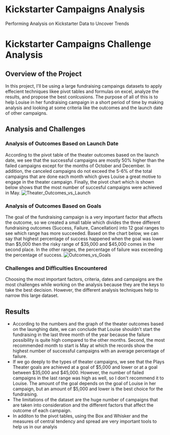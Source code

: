 # Kickstarter Campaigns Analysis
Performing Analysis on Kickstarter Data to Uncover Trends

# Kickstarter Campaigns Challenge Analysis 
## Overview of the Project
In this project, I'll be using a large fundraising campaings datasets to apply effecient techniques likee pivot tables and formulas on excel, analyze the results, and propose the best conlcusions. The purpose of all of this is to help Louise in her fundraising campaign in a short period of time by making analysis and looking at some criteria like the outcomes and the launch date of other campaigns. 
## Analysis and Challenges
### Analysis of Outcomes Based on Launch Date
According to the pivot table of the theater outcomes based on the launch date, we see that the successful campaigns are mostly 50% higher than the failed campaigns except for the months of October and December. In addition, the canceled campaigns do not exceed the 5-6% of the total campaigns that are done each month which gives Louise a great motive to engage in the theater campaign. Finally, the pivot chart which is shown below shows that the most number of succesful campaigns were achieved in May. 
![Theater_Outcomes_vs_Launch](https://user-images.githubusercontent.com/80184581/115190508-1f075b80-a0b6-11eb-99ce-3308acef3e9e.png)
### Analysis of Outcomes Based on Goals
The goal of the fundraising campaign is a very important factor that affects the outcome, so we created a small table which divides the three different fundraising outcomes (Success, Failure, Cancellation) into 12 goal ranges to see which range has more succeeded. Based on the chart below, we can say that highest percentage of success happened when the goal was lower than $5,000 then the risky range of $35,000 and $45,000 comes in the second place. In the other ranges, the percentage of failure was exceeding the percentage of success. 
![Outcomes_vs_Goals](https://user-images.githubusercontent.com/80184581/115190494-19aa1100-a0b6-11eb-99c4-acda8000c9b0.png)
### Challenges and Difficulties Encountered
Choosing the most important factors, criteria, dates and campaigns are the most challenges while working on the analysis because they are the keys to take the best decision. However, the different analysis techniques help to narrow this large dataset.  
## Results
   - According to the numbers and the graph of the theater outcomes based on the launghing date, we can conclude that Louise shouldn't start the fundraising in the last three month of the year because the failure possibility is quite high compared to the other months. Second, the most recommended month to start is May at which the records show the highest number of successful campaigns with an average percentage of failure.  
   - If we go deeply to the types of theater campaigns, we see that the Plays Theater goals are achieved at a goal of $5,000 and lower or at a goal between $35,000 and $45,000. However, the number of failed campaigns in the last range was high as well, so I don't recommend it to Louise. The amount of the goal depends on the goal of Louise in her campaign, but an amount of $5,000 and lower is the best choice for the fundraising. 
   - The limitations of the dataset are the huge number of campaigns that are taken into consideration and the different factors that affect the outcome of each campaign. 
   - In additon to the pivot tables, using the Box and Whisker and the measures of central tendency and spread are very important tools to help us in our analyis
